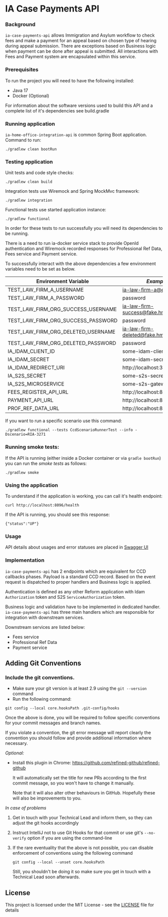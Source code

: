 # IA Case Payments API

### Background
`ia-case-payments-api` allows Immigration and Asylum workflow to check fees and make a payment for an appeal based on chosen type of hearing
during appeal submission. There are exceptions based on Business logic when payment can be done after appeal is submitted. All interactions with Fees and Payment system are encapsulated within this service.

### Prerequisites

To run the project you will need to have the following installed:

* Java 17
* Docker (Optional)

For information about the software versions used to build this API and a complete list of it's dependencies see build.gradle

### Running application

`ia-home-office-integration-api` is common Spring Boot application. Command to run:
```
./gradlew clean bootRun
```

### Testing application
Unit tests and code style checks:
```
./gradlew clean build
```

Integration tests use Wiremock and Spring MockMvc framework:
```
./gradlew integration
```

Functional tests use started application instance:
```
./gradlew functional
```

In order for these tests to run successfully you will need its dependencies to be running.

There is a need to run ia-docker service stack to provide OpenId authentication and Wiremock recorded responses for Professional Ref Data, Fees service and Payment service.

To successfully interact with the above dependencies a few environment variables need to be set as below.

| Environment Variable                  | *Example values*  |
|----------------------                 |----------|
| TEST_LAW_FIRM_A_USERNAME              |  ia-law-firm-a@example.com            |
| TEST_LAW_FIRM_A_PASSWORD              |  password                             |
| TEST_LAW_FIRM_ORG_SUCCESS_USERNAME    |  ia-law-firm-success@fake.hmcts.net   |
| TEST_LAW_FIRM_ORG_SUCCESS_PASSWORD    |  password                             |
| TEST_LAW_FIRM_ORG_DELETED_USERNAME    |  ia-law-firm-deleted@fake.hmcts.net   |
| TEST_LAW_FIRM_ORG_DELETED_PASSWORD    |  password                             |
| IA_IDAM_CLIENT_ID                     |  some-idam-client-id                  |
| IA_IDAM_SECRET                        |  some-idam-secret                     |
| IA_IDAM_REDIRECT_URI                  |  http://localhost:3451/oauth2redirect |
| IA_S2S_SECRET                         |  some-s2s-secret                      |
| IA_S2S_MICROSERVICE                   |  some-s2s-gateway                     |
| FEES_REGISTER_API_URL                 |  http://localhost:8991                |
| PAYMENT_API_URL                       |  http://localhost:8991                |
| PROF_REF_DATA_URL                     |  http://localhost:8991                |

If you want to run a specific scenario use this command:

```
./gradlew functional --tests CcdScenarioRunnerTest --info -Dscenario=RIA-3271
```

### Running smoke tests:

If the API is running (either inside a Docker container or via `gradle bootRun`) you can run the *smoke tests* as follows:

```
./gradlew smoke
```

### Using the application

To understand if the application is working, you can call it's health endpoint:

```
curl http://localhost:8096/health
```

If the API is running, you should see this response:

```
{"status":"UP"}
```

### Usage
API details about usages and error statuses are placed in [Swagger UI](http://ia-case-payments-api-aat.service.core-compute-aat.internal/swagger-ui.html)

### Implementation

`ia-case-payments-api` has 2 endpoints which are equivalent for CCD callbacks phases. Payload is a standard CCD record. Based on the event request is dispatched to proper handlers and Business logic is applied.

Authentication is defined as any other Reform application with Idam `Authorization` token and S2S `ServiceAuthorization` token.

Business logic and validation have to be implemented in dedicated handler. `ia-case-payments-api` has three main handlers which are responsible for integration with downstream services.

Downstream services are listed below:
- Fees service
- Professional Ref Data
- Payment service


## Adding Git Conventions

### Include the git conventions.
* Make sure your git version is at least 2.9 using the `git --version` command
* Run the following command:
```
git config --local core.hooksPath .git-config/hooks
```
Once the above is done, you will be required to follow specific conventions for your commit messages and branch names.

If you violate a convention, the git error message will report clearly the convention you should follow and provide
additional information where necessary.

*Optional:*
* Install this plugin in Chrome: https://github.com/refined-github/refined-github

  It will automatically set the title for new PRs according to the first commit message, so you won't have to change it manually.

  Note that it will also alter other behaviours in GitHub. Hopefully these will also be improvements to you.

*In case of problems*

1. Get in touch with your Technical Lead and inform them, so they can adjust the git hooks accordingly
2. Instruct IntelliJ not to use Git Hooks for that commit or use git's `--no-verify` option if you are using the command-line
3. If the rare eventuality that the above is not possible, you can disable enforcement of conventions using the following command

   `git config --local --unset core.hooksPath`

   Still, you shouldn't be doing it so make sure you get in touch with a Technical Lead soon afterwards.


## License

This project is licensed under the MIT License - see the [LICENSE](LICENSE) file for details
